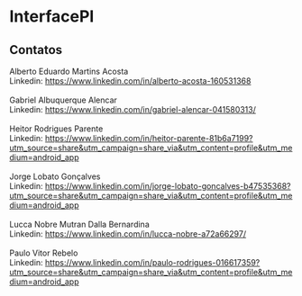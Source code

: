 # InterfacePI
## Contatos


Alberto Eduardo Martins Acosta
<br>
Linkedin: https://www.linkedin.com/in/alberto-acosta-160531368
<br>
<br>
Gabriel Albuquerque Alencar
<br>
Linkedin: https://www.linkedin.com/in/gabriel-alencar-041580313/
<br>
<br>
Heitor Rodrigues Parente 
<br>
Linkedin: https://www.linkedin.com/in/heitor-parente-81b6a7199?utm_source=share&utm_campaign=share_via&utm_content=profile&utm_medium=android_app
<br>
<br>
Jorge Lobato Gonçalves
<br>
Linkedin: https://www.linkedin.com/in/jorge-lobato-goncalves-b47535368?utm_source=share&utm_campaign=share_via&utm_content=profile&utm_medium=android_app
<br>
<br>
Lucca Nobre Mutran Dalla Bernardina
<br>
Linkedin: https://www.linkedin.com/in/lucca-nobre-a72a66297/
<br>
<br>
Paulo Vitor Rebelo
<br>
Linkedin: https://www.linkedin.com/in/paulo-rodrigues-016617359?utm_source=share&utm_campaign=share_via&utm_content=profile&utm_medium=android_app
<br>
<br>



